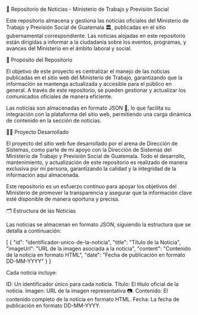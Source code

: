 📢 Repositorio de Noticias - Ministerio de Trabajo y Previsión Social

Este repositorio almacena y gestiona las noticias oficiales del Ministerio de Trabajo y Previsión Social de Guatemala 🏛️, publicadas en el sitio gubernamental correspondiente. Las noticias alojadas en este repositorio están dirigidas a informar a la ciudadanía sobre los eventos, programas, y avances del Ministerio en el ámbito laboral y social.

🎯 Propósito del Repositorio

El objetivo de este proyecto es centralizar el manejo de las noticias publicadas en el sitio web del Ministerio de Trabajo, garantizando que la información se mantenga actualizada y accesible para el público en general. A través de este repositorio, se pueden gestionar y actualizar los comunicados oficiales de manera eficiente.

Las noticias son almacenadas en formato JSON 📄, lo que facilita su integración con la plataforma del sitio web, permitiendo una carga dinámica de contenido en la sección de noticias.

👨‍💻 Proyecto Desarrollado

El proyecto del sitio web fue desarrollado por el arena de Dirección de Sistemas, como parte de mi apoyo con la Dirección de Sistemas del Ministerio de Trabajo y Previsión Social de Guatemala. Todo el desarrollo, mantenimiento, y actualización de este repositorio es realizado de manera exclusiva por mi persona, garantizando la calidad y la integridad de la información aquí almacenada.

Este repositorio es un esfuerzo continuo para apoyar los objetivos del Ministerio de promover la transparencia y asegurar que la información clave esté disponible de manera oportuna y precisa.

🗂️ Estructura de las Noticias

Las noticias se almacenan en formato JSON, siguiendo la estructura que se detalla a continuación:

[
  {
    "id": "identificador-unico-de-la-noticia",
    "title": "Título de la Noticia",
    "imageUrl": "URL de la imagen asociada a la noticia",
    "content": "Contenido de la noticia en formato HTML",
    "date": "Fecha de publicación en formato DD-MM-YYYY"
  }
]


Cada noticia incluye:

ID: Un identificador único para cada noticia.
Título: El título oficial de la noticia.
Imagen: URL de la imagen representativa 📷.
Contenido: El contenido completo de la noticia en formato HTML.
Fecha: La fecha de publicación en formato DD-MM-YYYY.
